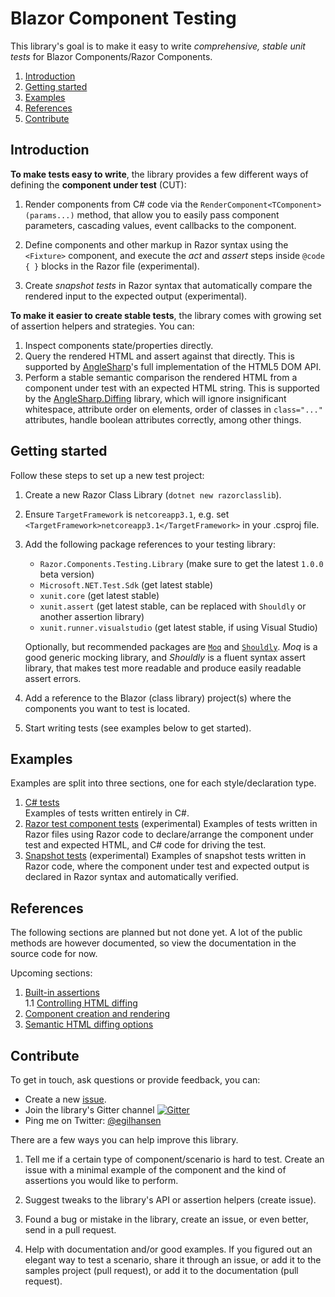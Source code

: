# Blazor Component Testing

This library's goal is to make it easy to write _comprehensive, stable unit tests_ for Blazor Components/Razor Components.

1. [Introduction](#introduction)
2. [Getting started](#getting-started)
3. [Examples](#examples)
4. [References](#references)
5. [Contribute](#contribute)

## Introduction

**To make tests easy to write**, the library provides a few different ways of defining the **component under test** (CUT):

1. Render components from C# code via the `RenderComponent<TComponent>(params...)` method, that allow you to easily pass component parameters, cascading values, event callbacks to the component.

2. Define components and other markup in Razor syntax using the `<Fixture>` component, and execute the _act_ and _assert_ steps inside `@code { }` blocks in the Razor file (experimental).

3. Create _snapshot tests_ in Razor syntax that automatically compare the rendered input to the expected output (experimental).

**To make it easier to create stable tests**, the library comes with growing set of assertion helpers and strategies. You can:

1. Inspect components state/properties directly.
2. Query the rendered HTML and assert against that directly. This is supported by [AngleSharp](https://anglesharp.github.io/)'s full implementation of the HTML5 DOM API.
3. Perform a stable semantic comparison the rendered HTML from a component under test with an expected HTML string. This is supported by the [AngleSharp.Diffing](https://github.com/AngleSharp/AngleSharp.Diffing) library, which will ignore insignificant whitespace, attribute order on elements, order of classes in `class="..."` attributes, handle boolean attributes correctly, among other things.

## Getting started

Follow these steps to set up a new test project:

1. Create a new Razor Class Library (`dotnet new razorclasslib`).

2. Ensure `TargetFramework` is `netcoreapp3.1`, e.g. set `<TargetFramework>netcoreapp3.1</TargetFramework>` in your .csproj file.

3. Add the following package references to your testing library:

   - `Razor.Components.Testing.Library` (make sure to get the latest `1.0.0` beta version)
   - `Microsoft.NET.Test.Sdk` (get latest stable)
   - `xunit.core` (get latest stable)
   - `xunit.assert` (get latest stable, can be replaced with `Shouldly` or another assertion library)
   - `xunit.runner.visualstudio` (get latest stable, if using Visual Studio)

   Optionally, but recommended packages are [`Moq`](https://github.com/Moq) and [`Shouldly`](https://github.com/shouldly). _Moq_ is a good generic mocking library, and _Shouldly_ is a fluent syntax assert library, that makes test more readable and produce easily readable assert errors.

4. Add a reference to the Blazor (class library) project(s) where the components you want to test is located.

5. Start writing tests (see examples below to get started).

## Examples

Examples are split into three sections, one for each style/declaration type.

1. [C# tests](csharp-examples.md)  
   Examples of tests written entirely in C#.
2. [Razor test component tests](razor-examples.md) (experimental)
   Examples of tests written in Razor files using Razor code to declare/arrange the component under test and expected HTML, and C# code for driving the test.
3. [Snapshot tests](snapshot-examples.md) (experimental)
   Examples of snapshot tests written in Razor code, where the component under test and expected output is declared in Razor syntax and automatically verified.

## References

The following sections are planned but not done yet. A lot of the public methods are however documented, so view the documentation in the source code for now.

Upcoming sections:

1. [Built-in assertions](#)  
   1.1 [Controlling HTML diffing](#)
2. [Component creation and rendering](#)
3. [Semantic HTML diffing options](#)

## Contribute

To get in touch, ask questions or provide feedback, you can:

- Create a new [issue](https://github.com/egil/razor-components-testing-library/issues).
- Join the library's Gitter channel [![Gitter](https://badges.gitter.im/razor-components-testing-library/community.svg)](https://gitter.im/razor-components-testing-library/community?utm_source=badge&utm_medium=badge&utm_campaign=pr-badge)
- Ping me on Twitter: [@egilhansen](https://twitter.com/egilhansen)

There are a few ways you can help improve this library.

1. Tell me if a certain type of component/scenario is hard to test. Create an issue with a minimal example of the component and the kind of assertions you would like to perform.

2. Suggest tweaks to the library's API or assertion helpers (create issue).

3. Found a bug or mistake in the library, create an issue, or even better, send in a pull request.

4. Help with documentation and/or good examples. If you figured out an elegant way to test a scenario, share it through an issue, or add it to the samples project (pull request), or add it to the documentation (pull request).
